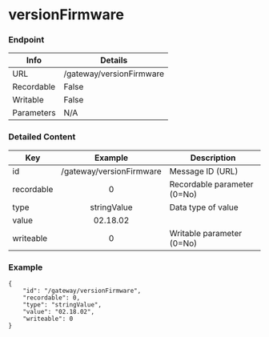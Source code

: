 # versionFirmware



### Endpoint

| Info  | Details |
| ------------- | ------------- |
| URL   | /gateway/versionFirmware   |
| Recordable   | False   |
| Writable   | False   |
| Parameters  | N/A  |

### Detailed Content

|  Key  | Example | Description |
| ------------- | :------: | ------------------------------ |
|  id | /gateway/versionFirmware | Message ID (URL) |
|  recordable | 0 | Recordable parameter (0=No) |
|  type | stringValue | Data type of value |
|  value | 02.18.02 |  |
|  writeable | 0 | Writable parameter (0=No) |



### Example
```
{
    "id": "/gateway/versionFirmware",
    "recordable": 0,
    "type": "stringValue",
    "value": "02.18.02",
    "writeable": 0
}
```

